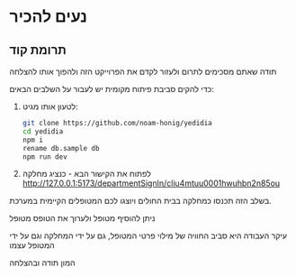# נעים להכיר

## תרומת קוד
תודה שאתם מסכימים לתרום ולעזור לקדם את הפרוייקט הזה ולהפוך אותו להצלחה

כדי להקים סביבת פיתוח מקומית יש לעבור על השלבים הבאים:
1. לטעון אותו מגיט:
   ```sh
   git clone https://github.com/noam-honig/yedidia
   cd yedidia
   npm i 
   rename db.sample db
   npm run dev
   ```
2. לפתוח את הקישור הבא - כנציג מחלקה
   http://127.0.0.1:5173/departmentSignIn/cliu4mtuu0001hwuhbn2n85ou

בשלב הזה תכנסו כמחלקה בבית החולים ויוצגו לכם המטופלים הקיימית במערכת.

ניתן להוסיף מטופל ולערוך את הטופס מטופל

עיקר העבודה היא סביב החוויה של מילוי פרטי המטופל, גם על ידי המחלקה וגם על ידי המטופל עצמו

המון תודה ובהצלחה